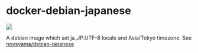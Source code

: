 # docker-debian-japanese
![](https://travis-ci.org/frost-tb-voo/docker-debian-japanese.svg?branch=jessie)

A debian image which set ja_JP.UTF-8 locale and Asia/Tokyo timezone.
See [novsyama/debian-japanese](https://hub.docker.com/r/novsyama/debian-japanese/)

